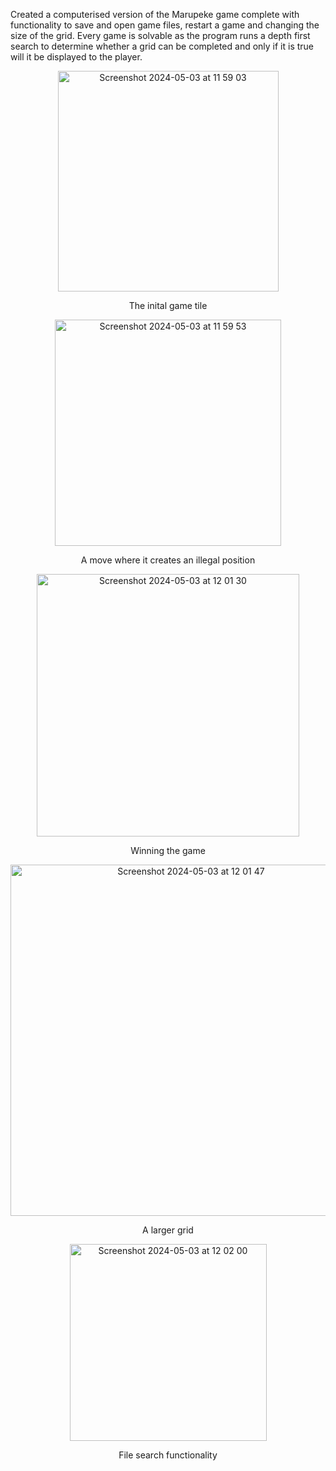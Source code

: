 Created a computerised version of the Marupeke game complete with functionality to save and open game files, restart a game and changing the size of the grid. Every game is solvable as the program runs a depth first search to determine whether a grid can be completed and only if it is true will it be displayed to the player.

<div align="center"><img width="353" alt="Screenshot 2024-05-03 at 11 59 03" src="https://github.com/raksobha/JavaFXGame/assets/114419640/68ba4a25-c152-4eed-9e8a-810b42756156"></div>
<p align="center">The inital game tile</p>


<div align="center"><img width="362" alt="Screenshot 2024-05-03 at 11 59 53" src="https://github.com/raksobha/JavaFXGame/assets/114419640/bed071a3-ae9a-468e-9dab-ed2e12a86a96"></div>
<p align="center">A move where it creates an illegal position</p>


<div align="center"><img width="420" alt="Screenshot 2024-05-03 at 12 01 30" src="https://github.com/raksobha/JavaFXGame/assets/114419640/c79592f2-cdac-4988-bc3b-6686e3c06bc0"></div>
<p align="center">Winning the game</p>


<div align="center"><img width="562" alt="Screenshot 2024-05-03 at 12 01 47" src="https://github.com/raksobha/JavaFXGame/assets/114419640/9e733dd0-ab05-424b-9399-6e373e76a6bb"></div>
<p align="center">A larger grid</p>


<div align="center"><img width="315" alt="Screenshot 2024-05-03 at 12 02 00" src="https://github.com/raksobha/JavaFXGame/assets/114419640/311be2db-368a-4740-a772-bbbd7d2dd1bd"></div>
<p align="center">File search functionality</p>

